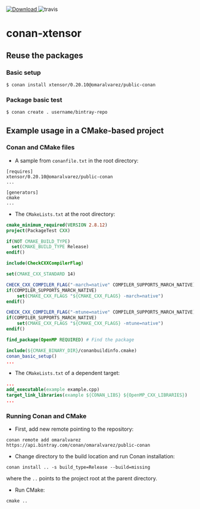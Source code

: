 [ ![Download](https://api.bintray.com/packages/omaralvarez/public-conan/xtensor%3Aomaralvarez/images/download.svg?version=0.20.8%3Apublic-conan) ](https://bintray.com/omaralvarez/public-conan/xtensor%3Aomaralvarez/0.20.8%3Apublic-conan/link) ![travis](https://travis-ci.org/omaralvarez/conan-xtensor.svg?branch=master)

# conan-xtensor
    
## Reuse the packages

### Basic setup

    $ conan install xtensor/0.20.10@omaralvarez/public-conan

### Package basic test
    $ conan create . username/bintray-repo
    
## Example usage in a CMake-based project

### Conan and CMake files

* A sample from `conanfile.txt` in the root directory:
```
[requires]
xtensor/0.20.10@omaralvarez/public-conan
...

[generators]
cmake
...
```

* The `CMakeLists.txt` at the root directory:
```cmake
cmake_minimum_required(VERSION 2.8.12)
project(PackageTest CXX)

if(NOT CMAKE_BUILD_TYPE)
  set(CMAKE_BUILD_TYPE Release)
endif()

include(CheckCXXCompilerFlag)

set(CMAKE_CXX_STANDARD 14)

CHECK_CXX_COMPILER_FLAG("-march=native" COMPILER_SUPPORTS_MARCH_NATIVE)
if(COMPILER_SUPPORTS_MARCH_NATIVE)
    set(CMAKE_CXX_FLAGS "${CMAKE_CXX_FLAGS} -march=native")
endif()

CHECK_CXX_COMPILER_FLAG("-mtune=native" COMPILER_SUPPORTS_MARCH_NATIVE)
if(COMPILER_SUPPORTS_MARCH_NATIVE)
    set(CMAKE_CXX_FLAGS "${CMAKE_CXX_FLAGS} -mtune=native")
endif()

find_package(OpenMP REQUIRED) # Find the package

include(${CMAKE_BINARY_DIR}/conanbuildinfo.cmake)
conan_basic_setup()
...
```
* The `CMakeLists.txt` of a dependent target:
```cmake
...
add_executable(example example.cpp)
target_link_libraries(example ${CONAN_LIBS} ${OpenMP_CXX_LIBRARIES})
...
```

### Running Conan and CMake 

* First, add new remote pointing to the repository: 
```
conan remote add omaralvarez https://api.bintray.com/conan/omaralvarez/public-conan
```
* Change directory to the build location and run Conan installation:
```shell
conan install .. -s build_type=Release --build=missing
```
where the `..` points to the project root at the parent directory.
* Run CMake:
```shell
cmake ..
```
